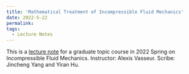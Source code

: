 ```yaml
---
title: 'Mathematical Treatment of Incompressible Fluid Mechanics'
date: 2022-5-22
permalink: 
tags:
  - Lecture Notes
---
```

This is a [lecture note](https://github.com/Yiran-Hu/yiran-hu.github.io/blob/master/files/2022_vasseur_lecture_notes%20(2).pdf) for a graduate topic course in 2022 Spring on Incompressible Fluid Mechanics. Instructor: Alexis Vasseur. Scribe: Jincheng Yang and Yiran Hu.

